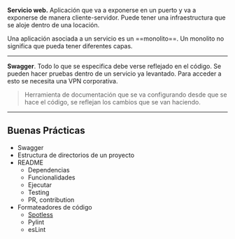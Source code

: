 
**Servicio web.** Aplicación que va a exponerse en un puerto y va a exponerse de manera  cliente-servidor. Puede tener una infraestructura que se aloje dentro de una locación. 

Una aplicación asociada a un servicio es un ==monolito==. Un monolito no significa que pueda tener diferentes capas. 

---
**Swagger**. Todo lo que se especifica debe verse reflejado en el código. Se pueden hacer pruebas dentro de un servicio ya levantado. Para acceder a esto se necesita una VPN corporativa. 
> Herramienta de documentación que se va configurando desde que se hace el código, se reflejan los cambios que se van haciendo.
---
## Buenas Prácticas
- Swagger 
- Estructura de directorios de un proyecto
- README
	- Dependencias
	- Funcionalidades
	- Ejecutar
	- Testing
	- PR, contribution
- Formateadores de código
	- [Spotless](https://github.com/diffplug/spotless)
	- Pylint
	- esLint
